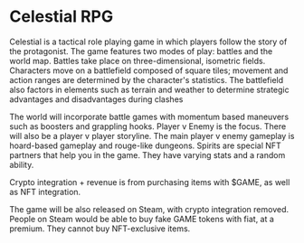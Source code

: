 # Celestial RPG

Celestial is a tactical role playing game in which players follow the story of the protagonist. The game features two modes of play: battles and the world map. Battles take place on three-dimensional, isometric fields. Characters move on a battlefield composed of square tiles; movement and action ranges are determined by the character's statistics. The battlefield also factors in elements such as terrain and weather to determine strategic advantages and disadvantages during clashes

The world will incorporate battle games with momentum based maneuvers  such as boosters and grappling hooks. Player v Enemy is the focus. There will also be a player v player storyline. The main player v enemy gameplay is hoard-based gameplay and rouge-like dungeons. Spirits are special NFT partners that help you in the game. They have varying stats and a random ability.

Crypto integration + revenue is from purchasing items with $GAME, as well as NFT integration.

The game will be also released on Steam, with crypto integration removed. People on Steam would be able to buy fake GAME tokens with fiat, at a premium. They cannot buy NFT-exclusive items.
